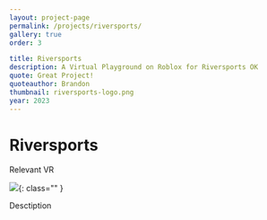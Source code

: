```yaml
---
layout: project-page
permalink: /projects/riversports/
gallery: true
order: 3

title: Riversports
description: A Virtual Playground on Roblox for Riversports OK
quote: Great Project!
quoteauthor: Brandon
thumbnail: riversports-logo.png
year: 2023
---
```


# Riversports
Relevant VR

![](/img/image.png){: class="" }

Desctiption

